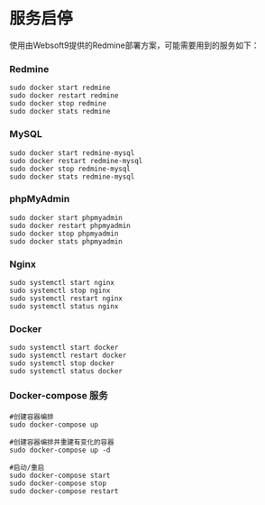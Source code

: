 # 服务启停

使用由Websoft9提供的Redmine部署方案，可能需要用到的服务如下：

### Redmine

```shell
sudo docker start redmine
sudo docker restart redmine
sudo docker stop redmine
sudo docker stats redmine
```

### MySQL

```shell
sudo docker start redmine-mysql
sudo docker restart redmine-mysql
sudo docker stop redmine-mysql
sudo docker stats redmine-mysql
```

### phpMyAdmin

```shell
sudo docker start phpmyadmin
sudo docker restart phpmyadmin
sudo docker stop phpmyadmin
sudo docker stats phpmyadmin
```

### Nginx

```shell
sudo systemctl start nginx
sudo systemctl stop nginx
sudo systemctl restart nginx
sudo systemctl status nginx
```

### Docker

```shell
sudo systemctl start docker
sudo systemctl restart docker
sudo systemctl stop docker
sudo systemctl status docker
```

### Docker-compose 服务

```
#创建容器编排
sudo docker-compose up

#创建容器编排并重建有变化的容器
sudo docker-compose up -d

#启动/重启
sudo docker-compose start
sudo docker-compose stop
sudo docker-compose restart
```
